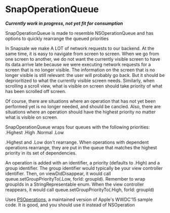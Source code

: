 # SnapOperationQueue

***Currently work in progress, not yet fit for consumption***

SnapOperationQueue is made to resemble NSOperationQueue and has options to quickly rearrange the queued priorities

In Snapsale we make A LOT of network requests to our backend. At the same time, it is easy to navigate from screen to screen. When we go from one screen to another, we do not want the currently visible screen to have its data arrive late because we were executing network requests for a screen that is no longer visible. The information on the screen that is no longer visible is still relevant: the user will probably go back. But it should be deprioritized to what the currently visible screen needs. Similarly, when scrolling a scroll view, what is visible on screen should take priority of what has been scrolled off screen.

Of course, there are situations where an operation that has not yet been performed yet is no longer needed, and should be cancled. Also, there are situations where an operation should have the highest priority no matter what is visible on screen.

SnapOperationQueue wraps four queues with the following priorities:
  .Highest
  .High
  .Normal
  .Low
  
.Highest and .Low don't rearrange. When operations with dependent operations rearrange, they are put in the queue that matches the highest priority in its set of dependencies.

An operation is added with an identifier, a priority (defaults to .High) and a group identifier. The group identifier would typically be your view controller identifier. Then, on viewDidDisappear, it would call queue.setGroupPriorityTo(.Low, forId: groupId). Remember to wrap groupIds in a StringRepresentable enum. When the view controller reappears, it would call queue.setGroupPriorityTo(.High, forId: groupId)

Uses [PSOperations][0], a maintained version of Apple's WWDC'15 sample code. It is good, and you should use it instead of NSOperation

[0]: https://github.com/pluralsight/PSOperations
